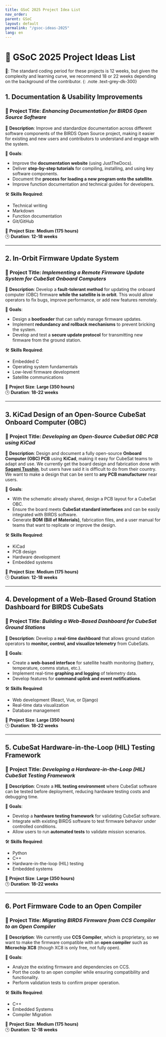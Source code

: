 ```yaml
---
title: GSoC 2025 Project Idea List
nav_order: 
parent: GSoC 
layout: default
permalink: "/gsoc-ideas-2025"
lang: en
---
```



# 🚀 GSoC 2025 Project Ideas List

📝: The standard coding period for these projects is 12 weeks, but given the complexity and learning curve, we recommend 18 or 22 weeks depending on the background of the contributor.
{: .note .text-grey-dk-300}


## 1. Documentation & Usability Improvements  
### 🔹 Project Title: *Enhancing Documentation for BIRDS Open Source Software*  
📌 **Description**: Improve and standardize documentation across different software components of the BIRDS Open Source project, making it easier for existing and new users and contributors to understand and engage with the system.  

🎯 **Goals**:  
- Improve the **documentation website** (using JustTheDocs).  
- Deliver **step-by-step tutorials** for compiling, installing, and using key software components.  
- Document the **process for loading a new program onto the satellite**.  
- Improve function documentation and technical guides for developers.  

🛠 **Skills Required**:  
- Technical writing  
- Markdown  
- Function documentation  
- Git/GitHub  

📆 **Project Size**: **Medium (175 hours)**  
🕒 **Duration**: **12-18 weeks**  

---

## 2. In-Orbit Firmware Update System  
### 🔹 Project Title: *Implementing a Remote Firmware Update System for CubeSat Onboard Computers*  
📌 **Description**: Develop a **fault-tolerant method** for updating the onboard computer (OBC) firmware **while the satellite is in orbit**. This would allow operators to fix bugs, improve performance, or add new features remotely.  

🎯 **Goals**:  
- Design a **bootloader** that can safely manage firmware updates.  
- Implement **redundancy and rollback mechanisms** to prevent bricking the system.  
- Develop and test a **secure update protocol** for transmitting new firmware from the ground station.  

🛠 **Skills Required**:  
- Embedded C  
- Operating system fundamentals  
- Low-level firmware development  
- Satellite communications  

📆 **Project Size**: **Large (350 hours)**  
🕒 **Duration**: **18-22 weeks**  

---

## 3. KiCad Design of an Open-Source CubeSat Onboard Computer (OBC)  
### 🔹 Project Title: *Developing an Open-Source CubeSat OBC PCB using KiCad*  
📌 **Description**: Design and document a fully open-source **Onboard Computer (OBC) PCB** using **KiCad**, making it easy for CubeSat teams to adapt and use. We currently get the board design and fabrication done with **[Sagami Tsushin](https://www.sagami-net.co.jp/)**, but users have said it is difficult to do from their country. We want to make a design that can be sent to **any PCB manufacturer** near users.  

🎯 **Goals**:  
- With the schematic already shared, design a PCB layout for a CubeSat OBC.  
- Ensure the board meets **CubeSat standard interfaces** and can be easily integrated with BIRDS software.  
- Generate **BOM (Bill of Materials)**, fabrication files, and a user manual for teams that want to replicate or improve the design.  

🛠 **Skills Required**:  
- KiCad  
- PCB design  
- Hardware development  
- Embedded systems  

📆 **Project Size**: **Medium (175 hours)**  
🕒 **Duration**: **12-18 weeks**  

---

## 4. Development of a Web-Based Ground Station Dashboard for BIRDS CubeSats  
### 🔹 Project Title: *Building a Web-Based Dashboard for CubeSat Ground Stations*  
📌 **Description**: Develop a **real-time dashboard** that allows ground station operators to **monitor, control, and visualize telemetry** from CubeSats.  

🎯 **Goals**:  
- Create a **web-based interface** for satellite health monitoring (battery, temperature, comms status, etc.).  
- Implement real-time **graphing and logging** of telemetry data.  
- Develop features for **command uplink and event notifications**.  

🛠 **Skills Required**:  
- Web development (React, Vue, or Django)  
- Real-time data visualization  
- Database management  

📆 **Project Size**: **Large (350 hours)**  
🕒 **Duration**: **18-22 weeks**  

---

## 5. CubeSat Hardware-in-the-Loop (HIL) Testing Framework  
### 🔹 Project Title: *Developing a Hardware-in-the-Loop (HIL) CubeSat Testing Framework*  
📌 **Description**: Create a **HIL testing environment** where CubeSat software can be tested before deployment, reducing hardware testing costs and debugging time.  

🎯 **Goals**:  
- Develop a **hardware testing framework** for validating CubeSat software.  
- Integrate with existing BIRDS software to test firmware behavior under controlled conditions.  
- Allow users to run **automated tests** to validate mission scenarios.  

🛠 **Skills Required**:  
- Python  
- C++  
- Hardware-in-the-loop (HIL) testing  
- Embedded systems  

📆 **Project Size**: **Large (350 hours)**  
🕒 **Duration**: **18-22 weeks**  

---

## 6. Port Firmware Code to an Open Compiler  
### 🔹 Project Title: *Migrating BIRDS Firmware from CCS Compiler to an Open Compiler*  
📌 **Description**: We currently use **CCS Compiler**, which is proprietary, so we want to make the firmware compatible with an **open compiler** such as **Microchip XC8** (though XC8 is only free, not fully open).  

🎯 **Goals**:  
- Analyze the existing firmware and dependencies on CCS.  
- Port the code to an open compiler while ensuring compatibility and functionality.  
- Perform validation tests to confirm proper operation.  

🛠 **Skills Required**:  
- C++  
- Embedded Systems  
- Compiler Migration  

📆 **Project Size**: **Medium (175 hours)**  
🕒 **Duration**: **12-18 weeks**  


